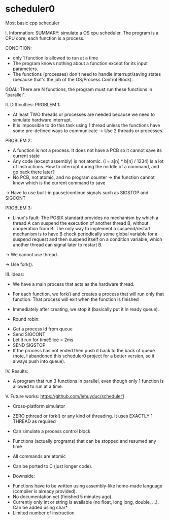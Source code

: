 # scheduler0
Most basic cpp scheduler

I. Information:
SUMMARY: simulate a OS cpu scheduler. The program is a CPU core, each function is a process.

CONDITION:
- only 1 function is allowed to run at a time
- The program knows nothing about a function except for its input parameters.
- The functions (processes) don't need to handle interrupt/saving states (because that's the job of the OS/Process Control Block).

GOAL: There are N functions, the program must run these functions in "parallel".

II. Difficulties:
PROBLEM 1:
- At least TWO threads or processes are needed because we need to simulate hardware interrupt. 
- It is impossible to do this task using 1 thread unless the functions have some pre-defined ways to communicate
-> Use 2 threads or processes.

PROBLEM 2:
- A function is not a process. It does not have a PCB so it cannot save its current state
- Any code (except assembly) is not atomic. (i = a[n] * b[n] / 1234) is a lot of instructions.
  How to interrupt during the middle of a command, and go back there later?
- No PCB, not atomic, and no program counter -> the function cannot know which is the current command to save

-> Have to use built-in pause/continue signals such as SIGSTOP and SIGCONT

PROBLEM 3:
- Linux's fault:
The POSIX standard provides no mechanism by which a thread A can suspend the execution of another thread B, without cooperation from B. 
The only way to implement a suspend/restart mechanism is to have B check periodically some global variable for a suspend request and then suspend itself on a condition variable, 
which another thread can signal later to restart B.

-> We cannot use thread.

-> Use fork().

III. Ideas:
- We have a main process that acts as the hardware thread.
- For each function, we fork() and creates a process that will run only that function. That process will exit when the function is finished
- Immediately after creating, we stop it (basically put it in ready queue).

- Round robin:
+ Get a process id from queue
+ Send SIGCONT 
+ Let it run for timeSlice = 2ms
+ SEND SIGSTOP
+ If the process has not ended then push it back to the back of queue 
  (note, I abandoned this scheduler0 project for a better version, so it always push into queue).

IV. Results:
- A program that run 3 functions in parallel, even though only 1 function is allowed to run at a time.

V. Future works: https://github.com/lehuyduc/scheduler1
- Cross-platform simulator
- ZERO pthread or fork() or any kind of threading. It uses EXACTLY 1 THREAD as required
- Can simulate a process control block
- Functions (actually programs) that can be stopped and resumed any time
- All commands are atomic
- Can be ported to C (just longer code).

- Downside: 
+ Functions have to be written using assembly-like home-made language (compiler is already provided).
+ No documentation yet (finished 5 minutes ago).
+ Currently only int or string is available (no float, long long, double, ...). Can be added using char*
+ Limited number of instruction


 


